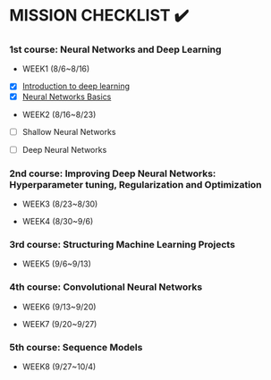 # MISSION CHECKLIST :heavy_check_mark:

### 1st course: Neural Networks and Deep Learning
- WEEK1 (8/6~8/16) 

 - [x]  [Introduction to deep learning](https://github.com/yelim421/2021-google-ml-bootcamp/blob/7564bc6cd6593e2761953f840d9813f7b87a3863/coursera/01Neural%20Networks%20and%20Deep%20Learning(week1)/Readme.md)
 - [x]  [Neural Networks Basics](https://github.com/yelim421/2021-google-ml-bootcamp/blob/7564bc6cd6593e2761953f840d9813f7b87a3863/coursera/02Neural%Networks%Basics(Week1)/Readme.md)

- WEEK2 (8/16~8/23)

 - [ ] Shallow Neural Networks
 - [ ] Deep Neural Networks


### 2nd course: Improving Deep Neural Networks: Hyperparameter tuning, Regularization and Optimization
- WEEK3 (8/23~8/30)

- WEEK4 (8/30~9/6)

### 3rd course: Structuring Machine Learning Projects
- WEEK5 (9/6~9/13)

### 4th course: Convolutional Neural Networks
- WEEK6 (9/13~9/20)

- WEEK7 (9/20~9/27)

### 5th course: Sequence Models

- WEEK8 (9/27~10/4)
